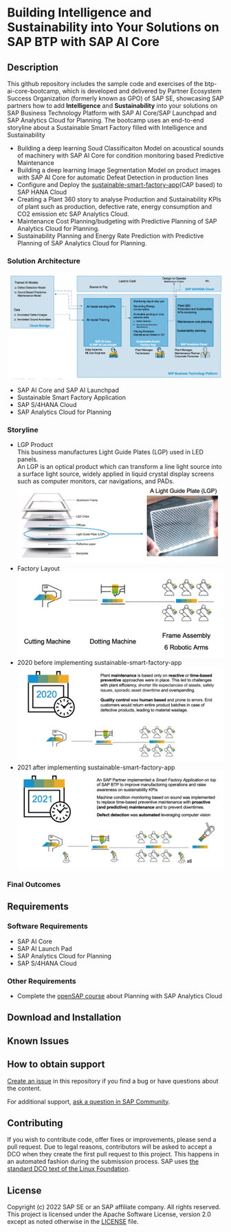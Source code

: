# Building Intelligence and Sustainability into Your Solutions on SAP BTP with SAP AI Core
<!--- Register repository https://api.reuse.software/register, then add REUSE badge:
[![REUSE status](https://api.reuse.software/badge/github.com/SAP-samples/REPO-NAME)](https://api.reuse.software/info/github.com/SAP-samples/REPO-NAME)
-->

## Description
This github repository includes the sample code and exercises of the btp-ai-core-bootcamp, 
which is developed and delivered by Partner Ecosystem Success Organization (formerly known as GPO) of SAP SE, showcasing SAP partners how to add <b>Intelligence</b> and <b>Sustainability</b> into your solutions on SAP Business Technology Platform with SAP AI Core/SAP Launchpad and SAP Analytics Cloud for Planning. The bootcamp uses an end-to-end storyline about a Sustainable Smart Factory filled with Intelligence and Sustainability
- Building a deep learning Soud Classificaiton Model on acoustical sounds of machinery with SAP AI Core for condition monitoring based Predictive Maintenance 
- Building a deep learning Image Segmentation Model on product images with SAP AI Core for automatic Defeat Detection in production lines
- Configure and Deploy the [sustainable-smart-factory-app](src/sustainable-smart-factory-app)(CAP based) to SAP HANA Cloud  
- Creating a Plant 360 story to analyse Production and Sustainability KPIs of plant such as production, defective rate, energy consumption and CO2 emission etc SAP Analytics Cloud.
- Maintenance Cost Planning/budgeting with Predictive Planning of SAP Analytics Cloud for Planning. 
- Sustainability Planning and Energy Rate Prediction with Predictive Planning of SAP Analytics Cloud for Planning.

### Solution Architecture
![Solution Architecture](resources/solution-architecture.png)
- SAP AI Core and SAP AI Launchpad
- Sustainable Smart Factory Application
- SAP S/4HANA Cloud
- SAP Analytics Cloud for Planning

### Storyline
- LGP Product<br>
This business manufactures Light Guide Plates (LGP) used in LED panels.<br>
An LGP is an optical product which can transform a line light source into a surface light source, widely applied in liquid crystal display screens such as computer monitors, car navigations, and PADs.
![LGP Product](resources/lgp-product.png)
- Factory Layout
![LGP Factory Layout](resources/factory-layout.png)
- 2020 before implementing sustainable-smart-factory-app  
![2020](resources/lgp-factory-2020.png)
- 2021 after implementing sustainable-smart-factory-app  
![2021](resources/lgp-factory-2021.png)
### Final Outcomes

## Requirements
### Software Requirements
- SAP AI Core
- SAP AI Launch Pad
- SAP Analytics Cloud for Planning
- SAP S/4HANA Cloud
### Other Requirements
- Complete the [openSAP course](https://open.sap.com/courses/sac3) about Planning with SAP Analytics Cloud

## Download and Installation

## Known Issues

## How to obtain support
[Create an issue](https://github.com/SAP-samples/btp-ai-core-bootcamp/issues) in this repository if you find a bug or have questions about the content.
 
For additional support, [ask a question in SAP Community](https://answers.sap.com/questions/ask.html).

## Contributing
If you wish to contribute code, offer fixes or improvements, please send a pull request. Due to legal reasons, contributors will be asked to accept a DCO when they create the first pull request to this project. This happens in an automated fashion during the submission process. SAP uses [the standard DCO text of the Linux Foundation](https://developercertificate.org/).

## License
Copyright (c) 2022 SAP SE or an SAP affiliate company. All rights reserved. This project is licensed under the Apache Software License, version 2.0 except as noted otherwise in the [LICENSE](LICENSES/Apache-2.0.txt) file.
